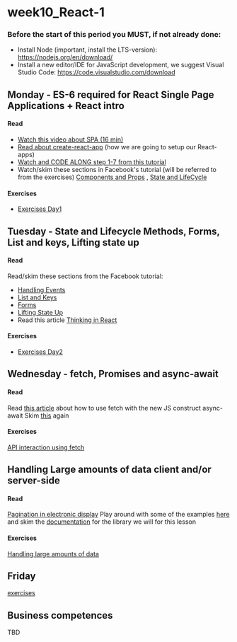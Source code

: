 # week10_React-1

### Before the start of this period you MUST, if not already done:
- Install Node (important, install the LTS-version): https://nodejs.org/en/download/ 
- Install a new editor/IDE for JavaScript development, we suggest Visual Studio Code: https://code.visualstudio.com/download 

## Monday - ES-6 required for React Single Page Applications + React intro
#### Read
- [Watch this video about SPA (16 min)]( https://www.youtube.com/watch?v=F_BYg2QGsC0)
- [Read about create-react-app](https://github.com/facebook/create-react-app/blob/master/README.md#creating-an-app) (how we are going to setup our React-apps)
- [Watch and CODE ALONG step 1-7 from this tutorial](https://egghead.io/lessons/react-use-create-react-app-to-setup-a-simple-react-app)
- Watch/skim these sections in Facebook's tutorial (will be referred to from the exercises) [Components and Props](https://reactjs.org/docs/components-and-props.html) , [State and LifeCycle](https://reactjs.org/docs/state-and-lifecycle.html)

#### Exercises
- [Exercises Day1](https://docs.google.com/document/d/1TsqQdtjqylsTo2yU5X5YIJJx0IoZ13_HrFI6LW3I43M/edit?usp=sharing)


## Tuesday - State and Lifecycle Methods, Forms, List and keys, Lifting state up
#### Read

Read/skim these sections from the Facebook tutorial:
- [Handling Events](https://reactjs.org/docs/handling-events.html)
- [List and Keys](https://reactjs.org/docs/lists-and-keys.html)
- [Forms](https://reactjs.org/docs/forms.html)
- [Lifting State Up](https://reactjs.org/docs/lifting-state-up.html)
- Read this article [Thinking in React](https://medium.com/@nimelrian/thinking-in-react-a-paradox-statement-33c19e2eb9e2)

#### Exercises
- [Exercises Day2](https://docs.google.com/document/d/1EYmpm-ssahbIvax8t0MxOEjAhw9cEvt8Ggu-tMULZB0/edit?usp=sharing) 

## Wednesday - fetch, Promises and async-await
#### Read
Read [this article](https://davidwalsh.name/async-await) about how to use fetch with the new JS construct async-await
Skim [this](https://docs.google.com/document/d/1hF9P65v_AJKCjol_gFkm3oZ1eVTuOKc15V6pcb3iFa8/edit?usp=sharing) again 

#### Exercises
[API interaction using fetch](https://docs.google.com/document/d/1Yv7bXR6ZgL_ZXJWvzawmTVD3tN42rJktulqxhGV-HuE/edit?usp=sharing)

## Handling Large amounts of data client and/or server-side
#### Read
[Pagination in electronic display](https://en.wikipedia.org/wiki/Pagination#Pagination_in_electronic_display)
Play around with some of the examples [here](https://react-bootstrap-table.github.io/react-bootstrap-table2/storybook/index.html) and skim the [documentation](https://react-bootstrap-table.github.io/react-bootstrap-table2/docs/about.html) for the library we will for this lesson

#### Exercises
[Handling large amounts of data](https://docs.google.com/document/d/15XRzm0SlW13eRUvQq8u19oAM9Jo2_iderDsnWlIBjsY/edit?usp=sharing)

## Friday
[exercises](https://docs.google.com/document/d/1MDLu8cWJCAokqhsPY_8jJu_RyUrJyLoh7HFXdz0M2oY/edit?usp=sharing)

## Business competences

TBD
